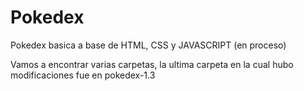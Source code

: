 # Pokedex
Pokedex basica a base de HTML, CSS y JAVASCRIPT (en proceso)

Vamos a encontrar varias carpetas, la ultima carpeta en la cual hubo modificaciones fue en pokedex-1.3
